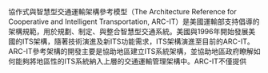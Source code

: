 協作式與智慧型交通運輸架構參考模型（The Architecture Reference for Cooperative and Intelligent Transportation, ARC-IT）是美國運輸部支持倡導的架構規範，用於規劃、制定、與整合智慧型交通系統。美國與1996年開始發展美國的ITS架構，隨著技術演進及新ITS功能需求，ITS架構演進至目前的ARC-IT。ARC-IT參考架構的開發主要是協助地區建立ITS系統架構，並協助地區政府瞭解如何能夠將地區性的ITS系統納入上層的交通運輸管理架構中。ARC-IT不僅提供